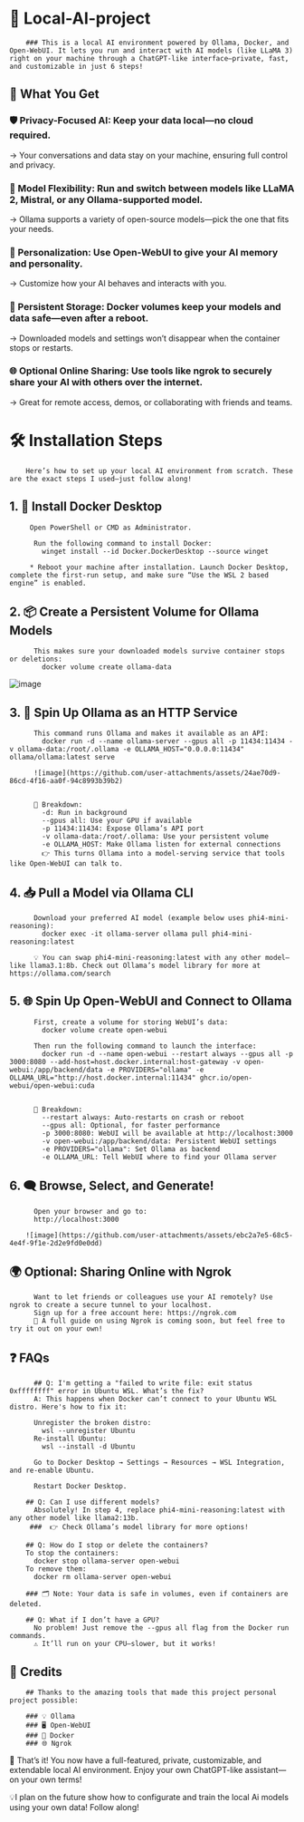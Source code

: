# 🚀 Local-AI-project
        ### This is a local AI environment powered by Ollama, Docker, and Open-WebUI. It lets you run and interact with AI models (like LLaMA 3) right on your machine through a ChatGPT-like interface—private, fast, and customizable in just 6 steps!


##  🎯 What You Get
### 🛡️ Privacy-Focused AI: Keep your data local—no cloud required.
  → Your conversations and data stay on your machine, ensuring full control and privacy.
  

###  🧠 Model Flexibility: Run and switch between models like LLaMA 2, Mistral, or any Ollama-supported model.
 → Ollama supports a variety of open-source models—pick the one that fits your needs.


###  🧩 Personalization: Use Open-WebUI to give your AI memory and personality.
  → Customize how your AI behaves and interacts with you.


###  💾 Persistent Storage: Docker volumes keep your models and data safe—even after a reboot.
 → Downloaded models and settings won’t disappear when the container stops or restarts.
 

###  🌐 Optional Online Sharing: Use tools like ngrok to securely share your AI with others over the internet.
  → Great for remote access, demos, or collaborating with friends and teams.




# 🛠️ Installation Steps
        Here’s how to set up your local AI environment from scratch. These are the exact steps I used—just follow along!


## 1. 🔧 Install Docker Desktop
         Open PowerShell or CMD as Administrator.
          
          Run the following command to install Docker:
            winget install --id Docker.DockerDesktop --source winget
          
         * Reboot your machine after installation. Launch Docker Desktop, complete the first-run setup, and make sure “Use the WSL 2 based engine” is enabled. 



## 2. 📦 Create a Persistent Volume for Ollama Models
          This makes sure your downloaded models survive container stops or deletions:  
            docker volume create ollama-data
 ![image](https://github.com/user-attachments/assets/8da63b15-09b4-48e2-8716-9ec9660330b7)



## 3. 🤖 Spin Up Ollama as an HTTP Service
          This command runs Ollama and makes it available as an API:
            docker run -d --name ollama-server --gpus all -p 11434:11434 -v ollama-data:/root/.ollama -e OLLAMA_HOST="0.0.0.0:11434" ollama/ollama:latest serve
           
          ![image](https://github.com/user-attachments/assets/24ae70d9-86cd-4f16-aa0f-94c8993b39b2)


          📘 Breakdown:  
            -d: Run in background  
            --gpus all: Use your GPU if available  
            -p 11434:11434: Expose Ollama’s API port  
            -v ollama-data:/root/.ollama: Use your persistent volume  
            -e OLLAMA_HOST: Make Ollama listen for external connections  
            👉 This turns Ollama into a model-serving service that tools like Open-WebUI can talk to.

    

## 4. 📥 Pull a Model via Ollama CLI
          Download your preferred AI model (example below uses phi4-mini-reasoning):  
            docker exec -it ollama-server ollama pull phi4-mini-reasoning:latest
           
          💡 You can swap phi4-mini-reasoning:latest with any other model—like llama3.1:8b. Check out Ollama’s model library for more at https://ollama.com/search

## 5. 🌐 Spin Up Open-WebUI and Connect to Ollama
          First, create a volume for storing WebUI’s data:
            docker volume create open-webui
          
          Then run the following command to launch the interface:
            docker run -d --name open-webui --restart always --gpus all -p 3000:8080 --add-host=host.docker.internal:host-gateway -v open-webui:/app/backend/data -e PROVIDERS="ollama" -e OLLAMA_URL="http://host.docker.internal:11434" ghcr.io/open-webui/open-webui:cuda
        
          
          📘 Breakdown:  
            --restart always: Auto-restarts on crash or reboot  
            --gpus all: Optional, for faster performance  
            -p 3000:8080: WebUI will be available at http://localhost:3000  
            -v open-webui:/app/backend/data: Persistent WebUI settings  
            -e PROVIDERS="ollama": Set Ollama as backend  
            -e OLLAMA_URL: Tell WebUI where to find your Ollama server
        


## 6. 🗨️ Browse, Select, and Generate!
          Open your browser and go to:
          http://localhost:3000
        
        ![image](https://github.com/user-attachments/assets/ebc2a7e5-68c5-4e4f-9f1e-2d2e9fd0e0dd)

## 🌍 Optional: Sharing Online with Ngrok
          Want to let friends or colleagues use your AI remotely? Use ngrok to create a secure tunnel to your localhost.  
          Sign up for a free account here: https://ngrok.com    
          📝 A full guide on using Ngrok is coming soon, but feel free to try it out on your own!



## ❓ FAQs

          ## Q: I'm getting a "failed to write file: exit status 0xffffffff" error in Ubuntu WSL. What’s the fix?
          A: This happens when Docker can’t connect to your Ubuntu WSL distro. Here's how to fix it:
          
          Unregister the broken distro:
            wsl --unregister Ubuntu
          Re-install Ubuntu:
            wsl --install -d Ubuntu
          
          Go to Docker Desktop → Settings → Resources → WSL Integration, and re-enable Ubuntu.
          
          Restart Docker Desktop.
        
        ## Q: Can I use different models?
          Absolutely! In step 4, replace phi4-mini-reasoning:latest with any other model like llama2:13b.
         ###  👉 Check Ollama’s model library for more options!
        
        ## Q: How do I stop or delete the containers?
        To stop the containers:
          docker stop ollama-server open-webui
        To remove them:
          docker rm ollama-server open-webui
          
        ### 🗂️ Note: Your data is safe in volumes, even if containers are deleted.
        
        ## Q: What if I don’t have a GPU?
          No problem! Just remove the --gpus all flag from the Docker run commands.
          ⚠️ It’ll run on your CPU—slower, but it works!

##  👏 Credits
        ## Thanks to the amazing tools that made this project personal project possible:
        
        ### 💡 Ollama
        ### 🖥️ Open-WebUI
        ### 🐳 Docker
        ### 🌐 Ngrok

💬 That’s it! You now have a full-featured, private, customizable, and extendable local AI environment. Enjoy your own ChatGPT-like assistant—on your own terms!

💡I plan on the future show how to configurate and train the local Ai models using your own data! Follow along!
